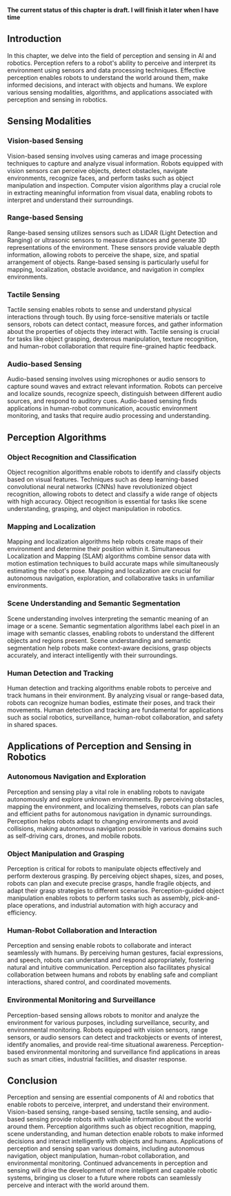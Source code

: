 **The current status of this chapter is draft. I will finish it later when I have time**

Introduction
------------

In this chapter, we delve into the field of perception and sensing in AI and robotics. Perception refers to a robot's ability to perceive and interpret its environment using sensors and data processing techniques. Effective perception enables robots to understand the world around them, make informed decisions, and interact with objects and humans. We explore various sensing modalities, algorithms, and applications associated with perception and sensing in robotics.

Sensing Modalities
------------------

### Vision-based Sensing

Vision-based sensing involves using cameras and image processing techniques to capture and analyze visual information. Robots equipped with vision sensors can perceive objects, detect obstacles, navigate environments, recognize faces, and perform tasks such as object manipulation and inspection. Computer vision algorithms play a crucial role in extracting meaningful information from visual data, enabling robots to interpret and understand their surroundings.

### Range-based Sensing

Range-based sensing utilizes sensors such as LIDAR (Light Detection and Ranging) or ultrasonic sensors to measure distances and generate 3D representations of the environment. These sensors provide valuable depth information, allowing robots to perceive the shape, size, and spatial arrangement of objects. Range-based sensing is particularly useful for mapping, localization, obstacle avoidance, and navigation in complex environments.

### Tactile Sensing

Tactile sensing enables robots to sense and understand physical interactions through touch. By using force-sensitive materials or tactile sensors, robots can detect contact, measure forces, and gather information about the properties of objects they interact with. Tactile sensing is crucial for tasks like object grasping, dexterous manipulation, texture recognition, and human-robot collaboration that require fine-grained haptic feedback.

### Audio-based Sensing

Audio-based sensing involves using microphones or audio sensors to capture sound waves and extract relevant information. Robots can perceive and localize sounds, recognize speech, distinguish between different audio sources, and respond to auditory cues. Audio-based sensing finds applications in human-robot communication, acoustic environment monitoring, and tasks that require audio processing and understanding.

Perception Algorithms
---------------------

### Object Recognition and Classification

Object recognition algorithms enable robots to identify and classify objects based on visual features. Techniques such as deep learning-based convolutional neural networks (CNNs) have revolutionized object recognition, allowing robots to detect and classify a wide range of objects with high accuracy. Object recognition is essential for tasks like scene understanding, grasping, and object manipulation in robotics.

### Mapping and Localization

Mapping and localization algorithms help robots create maps of their environment and determine their position within it. Simultaneous Localization and Mapping (SLAM) algorithms combine sensor data with motion estimation techniques to build accurate maps while simultaneously estimating the robot's pose. Mapping and localization are crucial for autonomous navigation, exploration, and collaborative tasks in unfamiliar environments.

### Scene Understanding and Semantic Segmentation

Scene understanding involves interpreting the semantic meaning of an image or a scene. Semantic segmentation algorithms label each pixel in an image with semantic classes, enabling robots to understand the different objects and regions present. Scene understanding and semantic segmentation help robots make context-aware decisions, grasp objects accurately, and interact intelligently with their surroundings.

### Human Detection and Tracking

Human detection and tracking algorithms enable robots to perceive and track humans in their environment. By analyzing visual or range-based data, robots can recognize human bodies, estimate their poses, and track their movements. Human detection and tracking are fundamental for applications such as social robotics, surveillance, human-robot collaboration, and safety in shared spaces.

Applications of Perception and Sensing in Robotics
--------------------------------------------------

### Autonomous Navigation and Exploration

Perception and sensing play a vital role in enabling robots to navigate autonomously and explore unknown environments. By perceiving obstacles, mapping the environment, and localizing themselves, robots can plan safe and efficient paths for autonomous navigation in dynamic surroundings. Perception helps robots adapt to changing environments and avoid collisions, making autonomous navigation possible in various domains such as self-driving cars, drones, and mobile robots.

### Object Manipulation and Grasping

Perception is critical for robots to manipulate objects effectively and perform dexterous grasping. By perceiving object shapes, sizes, and poses, robots can plan and execute precise grasps, handle fragile objects, and adapt their grasp strategies to different scenarios. Perception-guided object manipulation enables robots to perform tasks such as assembly, pick-and-place operations, and industrial automation with high accuracy and efficiency.

### Human-Robot Collaboration and Interaction

Perception and sensing enable robots to collaborate and interact seamlessly with humans. By perceiving human gestures, facial expressions, and speech, robots can understand and respond appropriately, fostering natural and intuitive communication. Perception also facilitates physical collaboration between humans and robots by enabling safe and compliant interactions, shared control, and coordinated movements.

### Environmental Monitoring and Surveillance

Perception-based sensing allows robots to monitor and analyze the environment for various purposes, including surveillance, security, and environmental monitoring. Robots equipped with vision sensors, range sensors, or audio sensors can detect and trackobjects or events of interest, identify anomalies, and provide real-time situational awareness. Perception-based environmental monitoring and surveillance find applications in areas such as smart cities, industrial facilities, and disaster response.

Conclusion
----------

Perception and sensing are essential components of AI and robotics that enable robots to perceive, interpret, and understand their environment. Vision-based sensing, range-based sensing, tactile sensing, and audio-based sensing provide robots with valuable information about the world around them. Perception algorithms such as object recognition, mapping, scene understanding, and human detection enable robots to make informed decisions and interact intelligently with objects and humans. Applications of perception and sensing span various domains, including autonomous navigation, object manipulation, human-robot collaboration, and environmental monitoring. Continued advancements in perception and sensing will drive the development of more intelligent and capable robotic systems, bringing us closer to a future where robots can seamlessly perceive and interact with the world around them.

